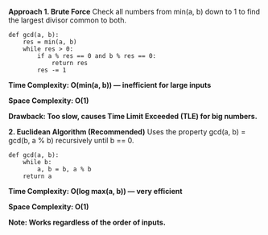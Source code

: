 **Approach 1. Brute Force**
Check all numbers from min(a, b) down to 1 to find the largest divisor common to both.

    def gcd(a, b):
        res = min(a, b)
        while res > 0:
            if a % res == 0 and b % res == 0:
                return res
            res -= 1
            
**Time Complexity: O(min(a, b)) — inefficient for large inputs**

**Space Complexity: O(1)**

**Drawback: Too slow, causes Time Limit Exceeded (TLE) for big numbers.**

**2. Euclidean Algorithm (Recommended)**
Uses the property gcd(a, b) = gcd(b, a % b) recursively until b == 0.

    def gcd(a, b):
        while b:
            a, b = b, a % b
        return a
    
**Time Complexity: O(log max(a, b)) — very efficient**

**Space Complexity: O(1)**

**Note: Works regardless of the order of inputs.**

